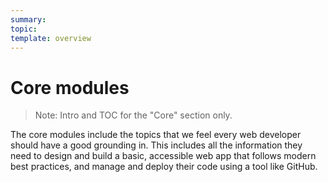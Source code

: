 ```yaml
---
summary:
topic:
template: overview
---
```


# Core modules

> Note: Intro and TOC for the "Core" section only.

The core modules include the topics that we feel every web developer should have a good grounding in. This includes all the information they need to design and build a basic, accessible web app that follows modern best practices, and manage and deploy their code using a tool like GitHub.
